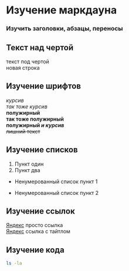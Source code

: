 # Изучение маркдауна  
### Изучить заголовки, абзацы, переносы  
Текст над чертой  
---  
текст под чертой <br>
новая строка

## Изучение шрифтов  
*курсив*  
_так тоже курсив_  
**полужирный**  
__так тоже полужирный__  
**полужирный _и курсив_**  
~~лишний текст~~  

## Изучение списков  
1. Пункт один  
2. Пункт два  
* Ненумерованный список пункт 1  
- Ненумерованный список пункт 2  

## Изучение ссылок
[Яндекс](https://www.yandex.ru) просто ссылка  
[Яндекс](https://www.yandex.ru "Я Yandex!") ссылка с тайтлом  

## Изучение кода  
```bash
ls -la
```